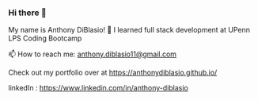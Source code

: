 ### Hi there 👋

My name is Anthony DiBlasio!
 🌱 I learned full stack development at UPenn LPS Coding Bootcamp
 
 📫 How to reach me: anthony.diblasio11@gmail.com
 
 
 Check out my portfolio over at https://anthonydiblasio.github.io/
 
 linkedIn : https://www.linkedin.com/in/anthony-diblasio


